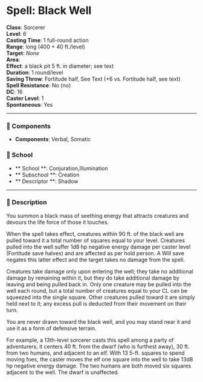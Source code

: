 
# Spell: Black Well
**Class**: Sorcerer  
**Level**: 6  
**Casting Time**: 1 full-round action  
**Range**: long (400 + 40 ft./level)  
**Target**: _None_  
**Area**:   
**Effect**: a black pit 5 ft. in diameter; see text  
**Duration**: 1 round/level  
**Saving Throw**: Fortitude half, See Text (+6 vs. Fortitude half, see text)  
**Spell Resistance**: No (no)  
**DC**: 16  
**Caster Level**: 1  
**Spontaneous**: Yes

---

### 🔮 Components
- **Components**: Verbal, Somatic

### 🏫 School
- ** School **: Conjuration,Illumination
- ** Subschool **: Creation
- ** Descriptor **: Shadow
---

### 📜 Description
You summon a black mass of seething energy that attracts creatures and devours the life force of those it touches.

When the spell takes effect, creatures within 90 ft. of the black well are pulled toward it a total number of squares equal to your level. Creatures pulled into the well suffer 1d8 hp negative energy damage per caster level (Fortitude save halves) and are affected as per hold person. A Will save negates this latter effect and the target takes no damage from the spell.

Creatures take damage only upon entering the well; they take no additional damage by remaining within it, but they do take additional damage by leaving and being pulled back in. Only one creature may be pulled into the well each round, but a total number of creatures equal to your CL can be squeezed into the single square. Other creatures pulled toward it are simply held next to it; any excess pull is deducted from their movement on their turn.

You are never drawn toward the black well, and you may stand near it and use it as a form of defensive terrain.

For example, a 13th-level sorcerer casts this spell among a party of adventurers; it centers 40 ft. from the dwarf (who is furthest away), 30 ft. from two humans, and adjacent to an elf. With 13 5-ft. squares to spend moving foes, the caster moves the elf one square into the well to take 13d8 hp negative energy damage. The two humans are both moved six squares adjacent to the well. The dwarf is unaffected.

